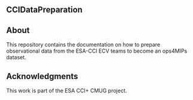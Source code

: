 CCIDataPreparation
------------------

## About

This repository contains the documentation on how to prepare observational data from the ESA-CCI ECV teams to become an ops4MIPs dataset.


## Acknowledgments

This work is part of the ESA CCI+ CMUG project. 
